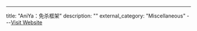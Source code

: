 ---
title: "AniYa：免杀框架"
description: ""
external_category: "Miscellaneous"
---[Visit Website](https://github.com/piiperxyz/AniYa)

